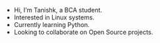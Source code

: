 - Hi, I’m Tanishk, a BCA student.
- Interested in Linux systems.
- Currently learning Python.
- Looking to collaborate on Open Source projects.
